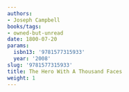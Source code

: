 ```yaml
---
authors:
- Joseph Campbell
books/tags:
- owned-but-unread
date: 1800-07-20
params:
  isbn13: '9781577315933'
  year: '2008'
slug: '9781577315933'
title: The Hero With A Thousand Faces
weight: 1
---
```


<!--more-->